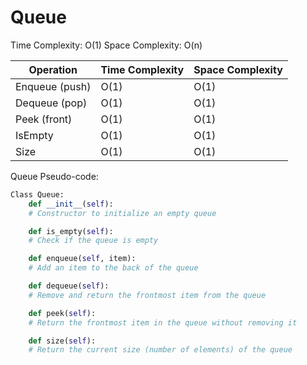 # Queue

Time Complexity: O(1)
Space Complexity: O(n)

| Operation     | Time Complexity | Space Complexity |
|---------------|-----------------|------------------|
| Enqueue (push)| O(1)            | O(1)             |
| Dequeue (pop) | O(1)            | O(1)             |
| Peek (front)  | O(1)            | O(1)             |
| IsEmpty       | O(1)            | O(1)             |
| Size          | O(1)            | O(1)             |

Queue Pseudo-code:

```python
Class Queue:
    def __init__(self):
    # Constructor to initialize an empty queue

    def is_empty(self):
    # Check if the queue is empty

    def enqueue(self, item):
    # Add an item to the back of the queue

    def dequeue(self):
    # Remove and return the frontmost item from the queue

    def peek(self):
    # Return the frontmost item in the queue without removing it

    def size(self):
    # Return the current size (number of elements) of the queue
```